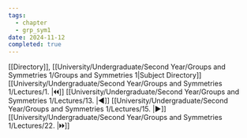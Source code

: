 ```yaml
---
tags:
  - chapter
  - grp_sym1
date: 2024-11-12
completed: true
---
```

[[Directory]], [[University/Undergraduate/Second Year/Groups and Symmetries 1/Groups and Symmetries 1|Subject Directory]]
[[University/Undergraduate/Second Year/Groups and Symmetries 1/Lectures/1. |🞀🞀]] [[University/Undergraduate/Second Year/Groups and Symmetries 1/Lectures/13. |◀]] [[University/Undergraduate/Second Year/Groups and Symmetries 1/Lectures/15. |▶]] [[University/Undergraduate/Second Year/Groups and Symmetries 1/Lectures/22. |🞂🞂]]
# 
## 
### 